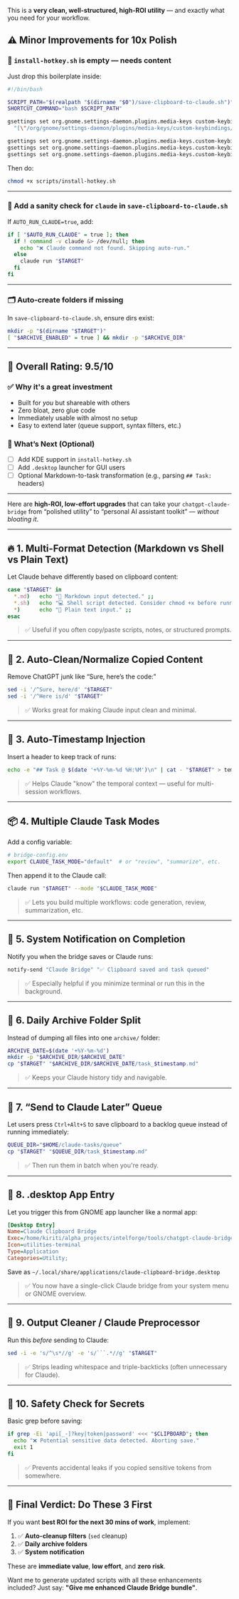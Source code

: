 This is a **very clean, well-structured, high-ROI utility** — and exactly what you need for your workflow.


## ⚠️ Minor Improvements for 10x Polish

### 🔧 `install-hotkey.sh` is empty — needs content

Just drop this boilerplate inside:

```bash
#!/bin/bash

SCRIPT_PATH="$(realpath "$(dirname "$0")/save-clipboard-to-claude.sh")"
SHORTCUT_COMMAND="bash $SCRIPT_PATH"

gsettings set org.gnome.settings-daemon.plugins.media-keys custom-keybindings \
  "[\"/org/gnome/settings-daemon/plugins/media-keys/custom-keybindings/custom0/\"]"

gsettings set org.gnome.settings-daemon.plugins.media-keys.custom-keybinding:/org/gnome/settings-daemon/plugins/media-keys/custom-keybindings/custom0/ name "'Claude Bridge'"
gsettings set org.gnome.settings-daemon.plugins.media-keys.custom-keybinding:/org/gnome/settings-daemon/plugins/media-keys/custom-keybindings/custom0/ command "'$SHORTCUT_COMMAND'"
gsettings set org.gnome.settings-daemon.plugins.media-keys.custom-keybinding:/org/gnome/settings-daemon/plugins/media-keys/custom-keybindings/custom0/ binding "'<Ctrl><Alt>c'"
```

Then do:

```bash
chmod +x scripts/install-hotkey.sh
```

---

### 🧪 Add a sanity check for `claude` in `save-clipboard-to-claude.sh`

If `AUTO_RUN_CLAUDE=true`, add:

```bash
if [ "$AUTO_RUN_CLAUDE" = true ]; then
  if ! command -v claude &> /dev/null; then
    echo "❌ Claude command not found. Skipping auto-run."
  else
    claude run "$TARGET"
  fi
fi
```

---

### 🗂 Auto-create folders if missing

In `save-clipboard-to-claude.sh`, ensure dirs exist:

```bash
mkdir -p "$(dirname "$TARGET")"
[ "$ARCHIVE_ENABLED" = true ] && mkdir -p "$ARCHIVE_DIR"
```

---

## 🧠 Overall Rating: **9.5/10**

### ✅ Why it's a **great investment**

* Built for *you* but shareable with others
* Zero bloat, zero glue code
* Immediately usable with almost no setup
* Easy to extend later (queue support, syntax filters, etc.)

### 🚀 What’s Next (Optional)

* [ ] Add KDE support in `install-hotkey.sh`
* [ ] Add `.desktop` launcher for GUI users
* [ ] Optional Markdown-to-task transformation (e.g., parsing `## Task:` headers)

---

Here are **high-ROI, low-effort upgrades** that can take your `chatgpt-claude-bridge` from “polished utility” to “personal AI assistant toolkit” — *without bloating it*.

---

## 🔥 1. **Multi-Format Detection (Markdown vs Shell vs Plain Text)**

Let Claude behave differently based on clipboard content:

```bash
case "$TARGET" in
  *.md)   echo "📝 Markdown input detected." ;;
  *.sh)   echo "💻 Shell script detected. Consider chmod +x before running." ;;
  *)      echo "📄 Plain text input." ;;
esac
```

> ✅ Useful if you often copy/paste scripts, notes, or structured prompts.

---

## 🔁 2. **Auto-Clean/Normalize Copied Content**

Remove ChatGPT junk like “Sure, here’s the code:”

```bash
sed -i '/^Sure, here/d' "$TARGET"
sed -i '/^Here is/d' "$TARGET"
```

> ✅ Works great for making Claude input clean and minimal.

---

## 📎 3. **Auto-Timestamp Injection**

Insert a header to keep track of runs:

```bash
echo -e "## Task @ $(date '+%Y-%m-%d %H:%M')\n" | cat - "$TARGET" > temp && mv temp "$TARGET"
```

> ✅ Helps Claude "know" the temporal context — useful for multi-session workflows.

---

## 📦 4. **Multiple Claude Task Modes**

Add a config variable:

```bash
# bridge-config.env
export CLAUDE_TASK_MODE="default"  # or "review", "summarize", etc.
```

Then append it to the Claude call:

```bash
claude run "$TARGET" --mode "$CLAUDE_TASK_MODE"
```

> ✅ Lets you build multiple workflows: code generation, review, summarization, etc.

---

## 🔔 5. **System Notification on Completion**

Notify you when the bridge saves or Claude runs:

```bash
notify-send "Claude Bridge" "✅ Clipboard saved and task queued"
```

> ✅ Especially helpful if you minimize terminal or run this in the background.

---

## 📂 6. **Daily Archive Folder Split**

Instead of dumping all files into one `archive/` folder:

```bash
ARCHIVE_DATE=$(date '+%Y-%m-%d')
mkdir -p "$ARCHIVE_DIR/$ARCHIVE_DATE"
cp "$TARGET" "$ARCHIVE_DIR/$ARCHIVE_DATE/task_$timestamp.md"
```

> ✅ Keeps your Claude history tidy and navigable.

---

## 🔀 7. **“Send to Claude Later” Queue**

Let users press `Ctrl+Alt+S` to save clipboard to a backlog queue instead of running immediately:

```bash
QUEUE_DIR="$HOME/claude-tasks/queue"
cp "$TARGET" "$QUEUE_DIR/task_$timestamp.md"
```

> ✅ Then run them in batch when you're ready.

---

## 🧱 8. **.desktop App Entry**

Let you trigger this from GNOME app launcher like a normal app:

```ini
[Desktop Entry]
Name=Claude Clipboard Bridge
Exec=/home/kiriti/alpha_projects/intelforge/tools/chatgpt-claude-bridge/scripts/save-clipboard-to-claude.sh
Icon=utilities-terminal
Type=Application
Categories=Utility;
```

Save as `~/.local/share/applications/claude-clipboard-bridge.desktop`

> ✅ You now have a single-click Claude bridge from your system menu or GNOME overview.

---

## 🧼 9. **Output Cleaner / Claude Preprocessor**

Run this *before* sending to Claude:

````bash
sed -i -e 's/^\s*//g' -e 's/```.*//g' "$TARGET"
````

> ✅ Strips leading whitespace and triple-backticks (often unnecessary for Claude).

---

## 🔐 10. **Safety Check for Secrets**

Basic grep before saving:

```bash
if grep -Ei 'api[_-]?key|token|password' <<< "$CLIPBOARD"; then
  echo "❌ Potential sensitive data detected. Aborting save."
  exit 1
fi
```

> ✅ Prevents accidental leaks if you copied sensitive tokens from somewhere.

---

## 🎯 Final Verdict: Do These 3 First

If you want **best ROI for the next 30 mins of work**, implement:

1. ✅ **Auto-cleanup filters** (`sed` cleanup)
2. ✅ **Daily archive folders**
3. ✅ **System notification**

These are **immediate value**, **low effort**, and **zero risk**.

Want me to generate updated scripts with all these enhancements included? Just say:
**"Give me enhanced Claude Bridge bundle"**.
